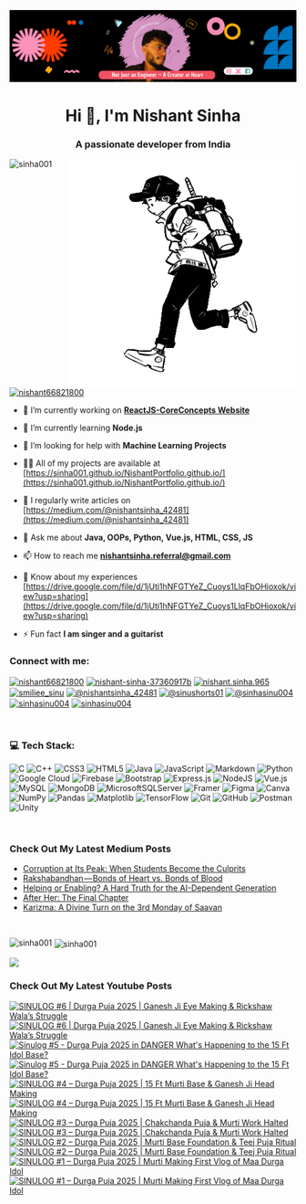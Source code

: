 [![MasterHead](head.png)](https://www.linkedin.com/in/nishant-sinha-37360917b/)


<h1 align="center">Hi 👋, I'm Nishant Sinha</h1>
<h3 align="center">A passionate developer from India</h3>

<img align="right" alt = "Coding" width = "400" src = "runner.gif">

<p align="left"> <img src="https://komarev.com/ghpvc/?username=sinha001&label=Profile%20views&color=0e75b6&style=flat" alt="sinha001" /> </p>


<p align="left"> <a href="https://twitter.com/nishant66821800" target="blank"><img src="https://img.shields.io/twitter/follow/nishant66821800?logo=twitter&style=for-the-badge" alt="nishant66821800" /></a> </p>

- 🔭 I’m currently working on **[ReactJS-CoreConcepts Website](https://github.com/sinha001/ReactJS-CoreConcepts)**

- 🌱 I’m currently learning **Node.js**

- 🤝 I’m looking for help with **Machine Learning Projects**

- 👨‍💻 All of my projects are available at [https://sinha001.github.io/NishantPortfolio.github.io/](https://sinha001.github.io/NishantPortfolio.github.io/)

- 📝 I regularly write articles on [https://medium.com/@nishantsinha_42481](https://medium.com/@nishantsinha_42481)

- 💬 Ask me about **Java, OOPs, Python, Vue.js, HTML, CSS, JS**

- 📫 How to reach me **nishantsinha.referral@gmail.com**

- 📄 Know about my experiences [https://drive.google.com/file/d/1jUti1hNFGTYeZ_Cuoys1LlqFbOHioxok/view?usp=sharing](https://drive.google.com/file/d/1jUti1hNFGTYeZ_Cuoys1LlqFbOHioxok/view?usp=sharing)

- ⚡ Fun fact **I am singer and a guitarist**



<h3 align="left">Connect with me:</h3>
<p align="left">
<a href="https://twitter.com/nishant66821800" target="blank"><img align="center" src="https://raw.githubusercontent.com/rahuldkjain/github-profile-readme-generator/master/src/images/icons/Social/twitter.svg" alt="nishant66821800" height="30" width="40" /></a>
<a href="https://linkedin.com/in/nishant-sinha-37360917b" target="blank"><img align="center" src="https://raw.githubusercontent.com/rahuldkjain/github-profile-readme-generator/master/src/images/icons/Social/linked-in-alt.svg" alt="nishant-sinha-37360917b" height="30" width="40" /></a>
<a href="https://fb.com/nishant.sinha.965" target="blank"><img align="center" src="https://raw.githubusercontent.com/rahuldkjain/github-profile-readme-generator/master/src/images/icons/Social/facebook.svg" alt="nishant.sinha.965" height="30" width="40" /></a>
<a href="https://instagram.com/smiliee_sinu" target="blank"><img align="center" src="https://raw.githubusercontent.com/rahuldkjain/github-profile-readme-generator/master/src/images/icons/Social/instagram.svg" alt="smiliee_sinu" height="30" width="40" /></a>
<a href="https://medium.com/@nishantsinha_42481" target="blank"><img align="center" src="https://raw.githubusercontent.com/rahuldkjain/github-profile-readme-generator/master/src/images/icons/Social/medium.svg" alt="@nishantsinha_42481" height="30" width="40" /></a>
<a href="https://www.youtube.com/@sinushorts01" target="blank"><img align="center" src="https://raw.githubusercontent.com/rahuldkjain/github-profile-readme-generator/master/src/images/icons/Social/youtube.svg" alt="@sinushorts01" height="30" width="40" /></a>
<a href="https://www.hackerrank.com/@sinhasinu004" target="blank"><img align="center" src="https://raw.githubusercontent.com/rahuldkjain/github-profile-readme-generator/master/src/images/icons/Social/hackerrank.svg" alt="@sinhasinu004" height="30" width="40" /></a>
<a href="https://www.leetcode.com/sinhasinu004" target="blank"><img align="center" src="https://raw.githubusercontent.com/rahuldkjain/github-profile-readme-generator/master/src/images/icons/Social/leet-code.svg" alt="sinhasinu004" height="30" width="40" /></a>
<a href="https://auth.geeksforgeeks.org/user/sinhasinu004" target="blank"><img align="center" src="https://raw.githubusercontent.com/rahuldkjain/github-profile-readme-generator/master/src/images/icons/Social/geeks-for-geeks.svg" alt="sinhasinu004" height="30" width="40" /></a>
</p>
<br/>

### 💻 Tech Stack:
![C](https://img.shields.io/badge/c-%2300599C.svg?style=for-the-badge&logo=c&logoColor=white) ![C++](https://img.shields.io/badge/c++-%2300599C.svg?style=for-the-badge&logo=c%2B%2B&logoColor=white) ![CSS3](https://img.shields.io/badge/css3-%231572B6.svg?style=for-the-badge&logo=css3&logoColor=white) ![HTML5](https://img.shields.io/badge/html5-%23E34F26.svg?style=for-the-badge&logo=html5&logoColor=white) ![Java](https://img.shields.io/badge/java-%23ED8B00.svg?style=for-the-badge&logo=openjdk&logoColor=white) ![JavaScript](https://img.shields.io/badge/javascript-%23323330.svg?style=for-the-badge&logo=javascript&logoColor=%23F7DF1E) ![Markdown](https://img.shields.io/badge/markdown-%23000000.svg?style=for-the-badge&logo=markdown&logoColor=white) ![Python](https://img.shields.io/badge/python-3670A0?style=for-the-badge&logo=python&logoColor=ffdd54) ![Google Cloud](https://img.shields.io/badge/GoogleCloud-%234285F4.svg?style=for-the-badge&logo=google-cloud&logoColor=white) ![Firebase](https://img.shields.io/badge/firebase-%23039BE5.svg?style=for-the-badge&logo=firebase) ![Bootstrap](https://img.shields.io/badge/bootstrap-%238511FA.svg?style=for-the-badge&logo=bootstrap&logoColor=white) ![Express.js](https://img.shields.io/badge/express.js-%23404d59.svg?style=for-the-badge&logo=express&logoColor=%2361DAFB) ![NodeJS](https://img.shields.io/badge/node.js-6DA55F?style=for-the-badge&logo=node.js&logoColor=white) ![Vue.js](https://img.shields.io/badge/vue.js-%2335495e.svg?style=for-the-badge&logo=vuedotjs&logoColor=%234FC08D) ![MySQL](https://img.shields.io/badge/mysql-4479A1.svg?style=for-the-badge&logo=mysql&logoColor=white) ![MongoDB](https://img.shields.io/badge/MongoDB-%234ea94b.svg?style=for-the-badge&logo=mongodb&logoColor=white) ![MicrosoftSQLServer](https://img.shields.io/badge/Microsoft%20SQL%20Server-CC2927?style=for-the-badge&logo=microsoft%20sql%20server&logoColor=white) ![Framer](https://img.shields.io/badge/Framer-black?style=for-the-badge&logo=framer&logoColor=blue) ![Figma](https://img.shields.io/badge/figma-%23F24E1E.svg?style=for-the-badge&logo=figma&logoColor=white) ![Canva](https://img.shields.io/badge/Canva-%2300C4CC.svg?style=for-the-badge&logo=Canva&logoColor=white) ![NumPy](https://img.shields.io/badge/numpy-%23013243.svg?style=for-the-badge&logo=numpy&logoColor=white) ![Pandas](https://img.shields.io/badge/pandas-%23150458.svg?style=for-the-badge&logo=pandas&logoColor=white) ![Matplotlib](https://img.shields.io/badge/Matplotlib-%23ffffff.svg?style=for-the-badge&logo=Matplotlib&logoColor=black) ![TensorFlow](https://img.shields.io/badge/TensorFlow-%23FF6F00.svg?style=for-the-badge&logo=TensorFlow&logoColor=white) ![Git](https://img.shields.io/badge/git-%23F05033.svg?style=for-the-badge&logo=git&logoColor=white) ![GitHub](https://img.shields.io/badge/github-%23121011.svg?style=for-the-badge&logo=github&logoColor=white) ![Postman](https://img.shields.io/badge/Postman-FF6C37?style=for-the-badge&logo=postman&logoColor=white) ![Unity](https://img.shields.io/badge/unity-%23000000.svg?style=for-the-badge&logo=unity&logoColor=white)

<br/>

### Check Out My Latest Medium Posts

<!-- BLOG-POST-LIST:START -->
- [Corruption at Its Peak: When Students Become the Culprits](https://medium.com/@nishantsinha_42481/corruption-at-its-peak-when-students-become-the-culprits-185e1fea5d64?source=rss-2def36d1d9b5------2)
- [Rakshabandhan — Bonds of Heart vs. Bonds of Blood](https://medium.com/@nishantsinha_42481/rakshabandhan-bonds-of-heart-vs-bonds-of-blood-99947585358e?source=rss-2def36d1d9b5------2)
- [Helping or Enabling? A Hard Truth for the AI-Dependent Generation](https://medium.com/@nishantsinha_42481/helping-or-enabling-a-hard-truth-for-the-ai-dependent-generation-8185ead2a966?source=rss-2def36d1d9b5------2)
- [After Her: The Final Chapter](https://medium.com/@nishantsinha_42481/after-her-the-final-chapter-2c8705a10f1a?source=rss-2def36d1d9b5------2)
- [Karizma: A Divine Turn on the 3rd Monday of Saavan](https://medium.com/@nishantsinha_42481/karizma-a-divine-turn-on-the-3rd-monday-of-saavan-11395cff7bae?source=rss-2def36d1d9b5------2)
<!-- BLOG-POST-LIST:END -->

<br/>

<p><img align="left" src="https://github-readme-stats.vercel.app/api/top-langs?username=sinha001&show_icons=true&theme=dark&locale=en&layout=compact" alt="sinha001" /></p>

<p>&nbsp;<img align="center" src="https://github-readme-stats.vercel.app/api?username=sinha001&show_icons=true&theme=dracula&locale=en" alt="sinha001" /></p>

<p><img align="center" src="https://github-readme-streak-stats.herokuapp.com/?user=sinha001&theme=dark&hide_border=false" /></p>

### Check Out My Latest Youtube Posts

<!-- BEGIN YOUTUBE-CARDS -->
[![SINULOG #6 | Durga Puja 2025 | Ganesh Ji Eye Making & Rickshaw Wala’s Struggle](https://ytcards.demolab.com/?id=7SMSHrJLBqk&title=SINULOG+%236+%7C+Durga+Puja+2025+%7C+Ganesh+Ji+Eye+Making+%26+Rickshaw+Wala%E2%80%99s+Struggle&lang=en&timestamp=1756578606&background_color=%230d1117&title_color=%23ffffff&stats_color=%23dedede&max_title_lines=2&width=250&border_radius=5&duration=523 "SINULOG #6 | Durga Puja 2025 | Ganesh Ji Eye Making & Rickshaw Wala’s Struggle")](https://www.youtube.com/watch?v=7SMSHrJLBqk#gh-dark-mode-only)[![SINULOG #6 | Durga Puja 2025 | Ganesh Ji Eye Making & Rickshaw Wala’s Struggle](https://ytcards.demolab.com/?id=7SMSHrJLBqk&title=SINULOG+%236+%7C+Durga+Puja+2025+%7C+Ganesh+Ji+Eye+Making+%26+Rickshaw+Wala%E2%80%99s+Struggle&lang=en&timestamp=1756578606&background_color=%23ffffff&title_color=%2324292f&stats_color=%2357606a&max_title_lines=2&width=250&border_radius=5&duration=523 "SINULOG #6 | Durga Puja 2025 | Ganesh Ji Eye Making & Rickshaw Wala’s Struggle")](https://www.youtube.com/watch?v=7SMSHrJLBqk#gh-light-mode-only)
[![Sinulog #5 - Durga Puja 2025 in DANGER What's Happening to the 15 Ft Idol Base?](https://ytcards.demolab.com/?id=qBZnVEYSE3w&title=Sinulog+%235+-+Durga+Puja+2025+in+DANGER+What%27s+Happening+to+the+15+Ft+Idol+Base%3F&lang=en&timestamp=1756539006&background_color=%230d1117&title_color=%23ffffff&stats_color=%23dedede&max_title_lines=2&width=250&border_radius=5&duration=464 "Sinulog #5 - Durga Puja 2025 in DANGER What's Happening to the 15 Ft Idol Base?")](https://www.youtube.com/watch?v=qBZnVEYSE3w#gh-dark-mode-only)[![Sinulog #5 - Durga Puja 2025 in DANGER What's Happening to the 15 Ft Idol Base?](https://ytcards.demolab.com/?id=qBZnVEYSE3w&title=Sinulog+%235+-+Durga+Puja+2025+in+DANGER+What%27s+Happening+to+the+15+Ft+Idol+Base%3F&lang=en&timestamp=1756539006&background_color=%23ffffff&title_color=%2324292f&stats_color=%2357606a&max_title_lines=2&width=250&border_radius=5&duration=464 "Sinulog #5 - Durga Puja 2025 in DANGER What's Happening to the 15 Ft Idol Base?")](https://www.youtube.com/watch?v=qBZnVEYSE3w#gh-light-mode-only)
[![SINULOG #4 – Durga Puja 2025 | 15 Ft Murti Base & Ganesh Ji Head Making](https://ytcards.demolab.com/?id=HOPbrx3gWww&title=SINULOG+%234+%E2%80%93+Durga+Puja+2025+%7C+15+Ft+Murti+Base+%26+Ganesh+Ji+Head+Making&lang=en&timestamp=1756405806&background_color=%230d1117&title_color=%23ffffff&stats_color=%23dedede&max_title_lines=2&width=250&border_radius=5&duration=1347 "SINULOG #4 – Durga Puja 2025 | 15 Ft Murti Base & Ganesh Ji Head Making")](https://www.youtube.com/watch?v=HOPbrx3gWww#gh-dark-mode-only)[![SINULOG #4 – Durga Puja 2025 | 15 Ft Murti Base & Ganesh Ji Head Making](https://ytcards.demolab.com/?id=HOPbrx3gWww&title=SINULOG+%234+%E2%80%93+Durga+Puja+2025+%7C+15+Ft+Murti+Base+%26+Ganesh+Ji+Head+Making&lang=en&timestamp=1756405806&background_color=%23ffffff&title_color=%2324292f&stats_color=%2357606a&max_title_lines=2&width=250&border_radius=5&duration=1347 "SINULOG #4 – Durga Puja 2025 | 15 Ft Murti Base & Ganesh Ji Head Making")](https://www.youtube.com/watch?v=HOPbrx3gWww#gh-light-mode-only)
[![SINULOG #3 – Durga Puja 2025 | Chakchanda Puja & Murti Work Halted](https://ytcards.demolab.com/?id=coU4sCtU1c4&title=SINULOG+%233+%E2%80%93+Durga+Puja+2025+%7C+Chakchanda+Puja+%26+Murti+Work+Halted&lang=en&timestamp=1756319406&background_color=%230d1117&title_color=%23ffffff&stats_color=%23dedede&max_title_lines=2&width=250&border_radius=5&duration=679 "SINULOG #3 – Durga Puja 2025 | Chakchanda Puja & Murti Work Halted")](https://www.youtube.com/watch?v=coU4sCtU1c4#gh-dark-mode-only)[![SINULOG #3 – Durga Puja 2025 | Chakchanda Puja & Murti Work Halted](https://ytcards.demolab.com/?id=coU4sCtU1c4&title=SINULOG+%233+%E2%80%93+Durga+Puja+2025+%7C+Chakchanda+Puja+%26+Murti+Work+Halted&lang=en&timestamp=1756319406&background_color=%23ffffff&title_color=%2324292f&stats_color=%2357606a&max_title_lines=2&width=250&border_radius=5&duration=679 "SINULOG #3 – Durga Puja 2025 | Chakchanda Puja & Murti Work Halted")](https://www.youtube.com/watch?v=coU4sCtU1c4#gh-light-mode-only)
[![SINULOG #2 – Durga Puja 2025 | Murti Base Foundation & Teej Puja Ritual](https://ytcards.demolab.com/?id=D3xdz8kTPLM&title=SINULOG+%232+%E2%80%93+Durga+Puja+2025+%7C+Murti+Base+Foundation+%26+Teej+Puja+Ritual&lang=en&timestamp=1756233006&background_color=%230d1117&title_color=%23ffffff&stats_color=%23dedede&max_title_lines=2&width=250&border_radius=5&duration=1044 "SINULOG #2 – Durga Puja 2025 | Murti Base Foundation & Teej Puja Ritual")](https://www.youtube.com/watch?v=D3xdz8kTPLM#gh-dark-mode-only)[![SINULOG #2 – Durga Puja 2025 | Murti Base Foundation & Teej Puja Ritual](https://ytcards.demolab.com/?id=D3xdz8kTPLM&title=SINULOG+%232+%E2%80%93+Durga+Puja+2025+%7C+Murti+Base+Foundation+%26+Teej+Puja+Ritual&lang=en&timestamp=1756233006&background_color=%23ffffff&title_color=%2324292f&stats_color=%2357606a&max_title_lines=2&width=250&border_radius=5&duration=1044 "SINULOG #2 – Durga Puja 2025 | Murti Base Foundation & Teej Puja Ritual")](https://www.youtube.com/watch?v=D3xdz8kTPLM#gh-light-mode-only)
[![SINULOG #1 – Durga Puja 2025 | Murti Making First Vlog of Maa Durga Idol](https://ytcards.demolab.com/?id=I6vXO7FXnAk&title=SINULOG+%231+%E2%80%93+Durga+Puja+2025+%7C+Murti+Making+First+Vlog+of+Maa+Durga+Idol&lang=en&timestamp=1756146606&background_color=%230d1117&title_color=%23ffffff&stats_color=%23dedede&max_title_lines=2&width=250&border_radius=5&duration=955 "SINULOG #1 – Durga Puja 2025 | Murti Making First Vlog of Maa Durga Idol")](https://www.youtube.com/watch?v=I6vXO7FXnAk#gh-dark-mode-only)[![SINULOG #1 – Durga Puja 2025 | Murti Making First Vlog of Maa Durga Idol](https://ytcards.demolab.com/?id=I6vXO7FXnAk&title=SINULOG+%231+%E2%80%93+Durga+Puja+2025+%7C+Murti+Making+First+Vlog+of+Maa+Durga+Idol&lang=en&timestamp=1756146606&background_color=%23ffffff&title_color=%2324292f&stats_color=%2357606a&max_title_lines=2&width=250&border_radius=5&duration=955 "SINULOG #1 – Durga Puja 2025 | Murti Making First Vlog of Maa Durga Idol")](https://www.youtube.com/watch?v=I6vXO7FXnAk#gh-light-mode-only)
<!-- END YOUTUBE-CARDS -->
